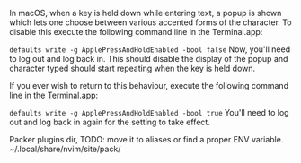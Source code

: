 In macOS, when a key is held down while entering text, a popup is shown which lets one choose between various accented forms of the character. To disable this execute the following command line in the Terminal.app:

`defaults write -g ApplePressAndHoldEnabled -bool false`
Now, you'll need to log out and log back in. This should disable the display of the popup and character typed should start repeating when the key is held down.

If you ever wish to return to this behaviour, execute the following command line in the Terminal.app:

`defaults write -g ApplePressAndHoldEnabled -bool true`
You'll need to log out and log back in again for the setting to take effect.

Packer plugins dir, TODO: move it to aliases or find a proper ENV variable.
~/.local/share/nvim/site/pack/
